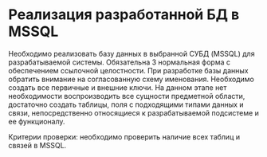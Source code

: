 # Реализация разработанной БД в MSSQL

Необходимо реализовать базу данных в выбранной СУБД (MSSQL) для разрабатываемой системы.
Обязательна 3 нормальная форма с обеспечением ссылочной целостности. 
При разработке базы данных обратить внимание на согласованную схему именования. 
Необходимо создать все первичные и внешние ключи. 
На данном этапе нет необходимости воспроизводить все сущности предметной области, 
достаточно создать таблицы, поля с подходящими типами данных и связи, непосредственно относящиеся к разрабатываемой подсистеме и ее функционалу. 

Критерии проверки: необходимо проверить наличие всех таблиц и связей в MSSQL.

